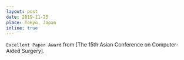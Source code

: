 ```yaml
---
layout: post
date: 2019-11-25
place: Tokyo, Japan
inline: true
---
```


`Excellent Paper Award` from [The 15th Asian Conference on Computer-Aided Surgery].

